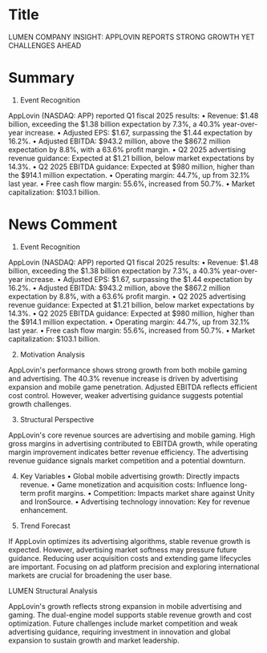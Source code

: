 # Title
LUMEN COMPANY INSIGHT: APPLOVIN REPORTS STRONG GROWTH YET CHALLENGES AHEAD

# Summary
1. Event Recognition

AppLovin (NASDAQ: APP) reported Q1 fiscal 2025 results:
   • Revenue: $1.48 billion, exceeding the $1.38 billion expectation by 7.3%, a 40.3% year-over-year increase.
   • Adjusted EPS: $1.67, surpassing the $1.44 expectation by 16.2%.
   • Adjusted EBITDA: $943.2 million, above the $867.2 million expectation by 8.8%, with a 63.6% profit margin.
   • Q2 2025 advertising revenue guidance: Expected at $1.21 billion, below market expectations by 14.3%.
   • Q2 2025 EBITDA guidance: Expected at $980 million, higher than the $914.1 million expectation.
   • Operating margin: 44.7%, up from 32.1% last year.
   • Free cash flow margin: 55.6%, increased from 50.7%.
   • Market capitalization: $103.1 billion.

# News Comment
1. Event Recognition

AppLovin (NASDAQ: APP) reported Q1 fiscal 2025 results:
   • Revenue: $1.48 billion, exceeding the $1.38 billion expectation by 7.3%, a 40.3% year-over-year increase.
   • Adjusted EPS: $1.67, surpassing the $1.44 expectation by 16.2%.
   • Adjusted EBITDA: $943.2 million, above the $867.2 million expectation by 8.8%, with a 63.6% profit margin.
   • Q2 2025 advertising revenue guidance: Expected at $1.21 billion, below market expectations by 14.3%.
   • Q2 2025 EBITDA guidance: Expected at $980 million, higher than the $914.1 million expectation.
   • Operating margin: 44.7%, up from 32.1% last year.
   • Free cash flow margin: 55.6%, increased from 50.7%.
   • Market capitalization: $103.1 billion.

2. Motivation Analysis

AppLovin's performance shows strong growth from both mobile gaming and advertising. The 40.3% revenue increase is driven by advertising expansion and mobile game penetration. Adjusted EBITDA reflects efficient cost control. However, weaker advertising guidance suggests potential growth challenges.

3. Structural Perspective

AppLovin's core revenue sources are advertising and mobile gaming. High gross margins in advertising contributed to EBITDA growth, while operating margin improvement indicates better revenue efficiency. The advertising revenue guidance signals market competition and a potential downturn.

4. Key Variables
   • Global mobile advertising growth: Directly impacts revenue.
   • Game monetization and acquisition costs: Influence long-term profit margins.
   • Competition: Impacts market share against Unity and IronSource.
   • Advertising technology innovation: Key for revenue enhancement.

5. Trend Forecast

If AppLovin optimizes its advertising algorithms, stable revenue growth is expected. However, advertising market softness may pressure future guidance. Reducing user acquisition costs and extending game lifecycles are important. Focusing on ad platform precision and exploring international markets are crucial for broadening the user base.

LUMEN Structural Analysis

AppLovin's growth reflects strong expansion in mobile advertising and gaming. The dual-engine model supports stable revenue growth and cost optimization. Future challenges include market competition and weak advertising guidance, requiring investment in innovation and global expansion to sustain growth and market leadership.
